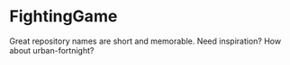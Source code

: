 # FightingGame
Great repository names are short and memorable. Need inspiration? How about urban-fortnight?
